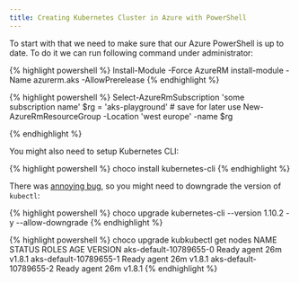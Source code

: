 ```yaml
---
title: Creating Kubernetes Cluster in Azure with PowerShell
---
```


To start with that we need to make sure that our Azure PowerShell is up to date. To do it
we can run following command under administrator:

{% highlight powershell %}
Install-Module -Force AzureRM
install-module -Name azurerm.aks -AllowPrerelease
{% endhighlight %}


{% highlight powershell %}
Select-AzureRmSubscription 'some subscription name'
$rg = 'aks-playground' # save for later use
New-AzureRmResourceGroup -Location 'west europe' -name $rg

{% endhighlight %}

You might also need to setup Kubernetes CLI: 

{% highlight powershell %}
choco install kubernetes-cli
{% endhighlight %}

There was [annoying bug](https://github.com/kubernetes/kubernetes/issues/65575), so you might need to 
downgrade the version of `kubectl`:


{% highlight powershell %}
choco upgrade kubernetes-cli --version 1.10.2 -y --allow-downgrade
{% endhighlight %}



{% highlight powershell %}
choco upgrade kubkubectl get nodes
NAME                     STATUS    ROLES     AGE       VERSION
aks-default-10789655-0   Ready     agent     26m       v1.8.1
aks-default-10789655-1   Ready     agent     26m       v1.8.1
aks-default-10789655-2   Ready     agent     26m       v1.8.1
{% endhighlight %}